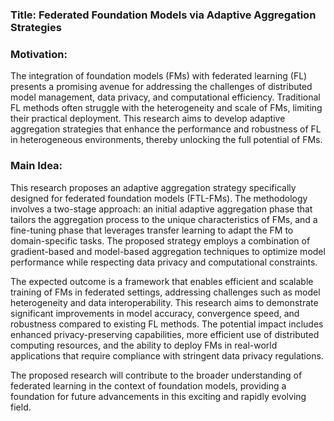 ### Title: Federated Foundation Models via Adaptive Aggregation Strategies

### Motivation:
The integration of foundation models (FMs) with federated learning (FL) presents a promising avenue for addressing the challenges of distributed model management, data privacy, and computational efficiency. Traditional FL methods often struggle with the heterogeneity and scale of FMs, limiting their practical deployment. This research aims to develop adaptive aggregation strategies that enhance the performance and robustness of FL in heterogeneous environments, thereby unlocking the full potential of FMs.

### Main Idea:
This research proposes an adaptive aggregation strategy specifically designed for federated foundation models (FTL-FMs). The methodology involves a two-stage approach: an initial adaptive aggregation phase that tailors the aggregation process to the unique characteristics of FMs, and a fine-tuning phase that leverages transfer learning to adapt the FM to domain-specific tasks. The proposed strategy employs a combination of gradient-based and model-based aggregation techniques to optimize model performance while respecting data privacy and computational constraints.

The expected outcome is a framework that enables efficient and scalable training of FMs in federated settings, addressing challenges such as model heterogeneity and data interoperability. This research aims to demonstrate significant improvements in model accuracy, convergence speed, and robustness compared to existing FL methods. The potential impact includes enhanced privacy-preserving capabilities, more efficient use of distributed computing resources, and the ability to deploy FMs in real-world applications that require compliance with stringent data privacy regulations.

The proposed research will contribute to the broader understanding of federated learning in the context of foundation models, providing a foundation for future advancements in this exciting and rapidly evolving field.